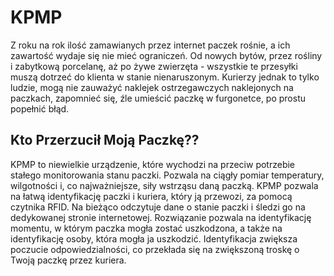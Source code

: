 # KPMP

Z roku na rok ilość zamawianych przez internet paczek rośnie, a ich zawartość wydaje się nie mieć ograniczeń. Od nowych bytów, przez rośliny i zabytkową porcelanę, aż po żywe zwierzęta - wszystkie te przesyłki muszą dotrzeć do klienta w stanie nienaruszonym. Kurierzy jednak to tylko ludzie, mogą nie zauważyć naklejek ostrzegawczych naklejonych na paczkach, zapomnieć się, źle umieścić paczkę w furgonetce, po prostu popełnić błąd.

## Kto Przerzucił Moją Paczkę??
KPMP to niewielkie urządzenie, które wychodzi 
na przeciw potrzebie stałego monitorowania stanu paczki. 
Pozwala na ciągły pomiar temperatury, wilgotności i, 
co najważniejsze, siły wstrząsu daną paczką. 
KPMP pozwala na łatwą identyfikację paczki i kuriera, 
który ją przewozi, za pomocą czytnika RFID. 
Na bieżąco odczytuje dane o stanie paczki i śledzi go na 
dedykowanej stronie internetowej. 
Rozwiązanie pozwala na identyfikację momentu, 
w którym paczka mogła zostać uszkodzona, a także na identyfikację osoby, która mogła ja uszkodzić. Identyfikacja zwiększa poczucie odpowiedzialności, co przekłada się na zwiększoną troskę o Twoją paczkę przez kuriera.